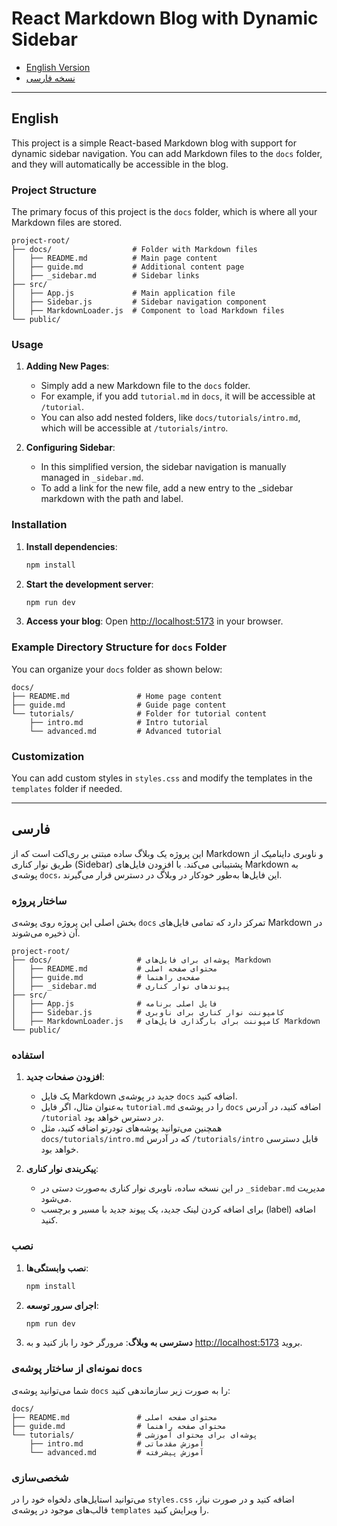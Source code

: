 
# React Markdown Blog with Dynamic Sidebar

- [English Version](#english)
- [نسخه فارسی](#فارسی)

---

<a name="english"></a>

## English

This project is a simple React-based Markdown blog with support for dynamic sidebar navigation. You can add Markdown files to the `docs` folder, and they will automatically be accessible in the blog. 

### Project Structure
The primary focus of this project is the `docs` folder, which is where all your Markdown files are stored.

```
project-root/
├── docs/                  # Folder with Markdown files
│   ├── README.md          # Main page content
│   ├── guide.md           # Additional content page
│   ├── _sidebar.md        # Sidebar links
├── src/
│   ├── App.js             # Main application file
│   ├── Sidebar.js         # Sidebar navigation component
│   ├── MarkdownLoader.js  # Component to load Markdown files
└── public/
```

### Usage

1. **Adding New Pages**: 
   - Simply add a new Markdown file to the `docs` folder.
   - For example, if you add `tutorial.md` in `docs`, it will be accessible at `/tutorial`.
   - You can also add nested folders, like `docs/tutorials/intro.md`, which will be accessible at `/tutorials/intro`.

2. **Configuring Sidebar**:
   - In this simplified version, the sidebar navigation is manually managed in `_sidebar.md`. 
   - To add a link for the new file, add a new entry to the _sidebar markdown with the path and label.

### Installation

1. **Install dependencies**:
    ```bash
    npm install
    ```

2. **Start the development server**:
    ```bash
    npm run dev
    ```

3. **Access your blog**: Open [http://localhost:5173](http://localhost:5173) in your browser.

### Example Directory Structure for `docs` Folder

You can organize your `docs` folder as shown below:

```
docs/
├── README.md               # Home page content
├── guide.md                # Guide page content
└── tutorials/              # Folder for tutorial content
    ├── intro.md            # Intro tutorial
    └── advanced.md         # Advanced tutorial
```

### Customization

You can add custom styles in `styles.css` and modify the templates in the `templates` folder if needed.

---

<a name="فارسی"></a>

## فارسی

این پروژه یک وبلاگ ساده مبتنی بر ری‌اکت است که از Markdown و ناوبری داینامیک از طریق نوار کناری (Sidebar) پشتیبانی می‌کند. با افزودن فایل‌های Markdown به پوشه‌ی `docs`، این فایل‌ها به‌طور خودکار در وبلاگ در دسترس قرار می‌گیرند.

### ساختار پروژه
بخش اصلی این پروژه روی پوشه‌ی `docs` تمرکز دارد که تمامی فایل‌های Markdown در آن ذخیره می‌شوند.

```
project-root/
├── docs/                   # پوشه‌ای برای فایل‌های Markdown
│   ├── README.md           # محتوای صفحه اصلی
│   ├── guide.md            # صفحه‌ی راهنما
│   ├── _sidebar.md         # پیوندهای نوار کناری
├── src/
│   ├── App.js              # فایل اصلی برنامه
│   ├── Sidebar.js          # کامپوننت نوار کناری برای ناوبری
│   ├── MarkdownLoader.js   # کامپوننت برای بارگذاری فایل‌های Markdown
└── public/
```

### استفاده

1. **افزودن صفحات جدید**: 
   - یک فایل Markdown جدید در پوشه‌ی `docs` اضافه کنید.
   - به‌عنوان مثال، اگر فایل `tutorial.md` را در پوشه‌ی `docs` اضافه کنید، در آدرس `/tutorial` در دسترس خواهد بود.
   - همچنین می‌توانید پوشه‌های تودرتو اضافه کنید، مثل `docs/tutorials/intro.md` که در آدرس `/tutorials/intro` قابل دسترسی خواهد بود.

2. **پیکربندی نوار کناری**:
   - در این نسخه ساده، ناوبری نوار کناری به‌صورت دستی در `_sidebar.md` مدیریت می‌شود.
   - برای اضافه کردن لینک جدید، یک پیوند جدید با مسیر و برچسب (label) اضافه کنید.

### نصب

1. **نصب وابستگی‌ها**:
    ```bash
    npm install
    ```

2. **اجرای سرور توسعه**:
    ```bash
    npm run dev
    ```

3. **دسترسی به وبلاگ**: مرورگر خود را باز کنید و به [http://localhost:5173](http://localhost:5173) بروید.

### نمونه‌ای از ساختار پوشه‌ی `docs`

شما می‌توانید پوشه‌ی `docs` را به صورت زیر سازماندهی کنید:

```
docs/
├── README.md               # محتوای صفحه اصلی
├── guide.md                # محتوای صفحه راهنما
└── tutorials/              # پوشه‌ای برای محتوای آموزشی
    ├── intro.md            # آموزش مقدماتی
    └── advanced.md         # آموزش پیشرفته
```

### شخصی‌سازی

می‌توانید استایل‌های دلخواه خود را در `styles.css` اضافه کنید و در صورت نیاز، قالب‌های موجود در پوشه‌ی `templates` را ویرایش کنید.

